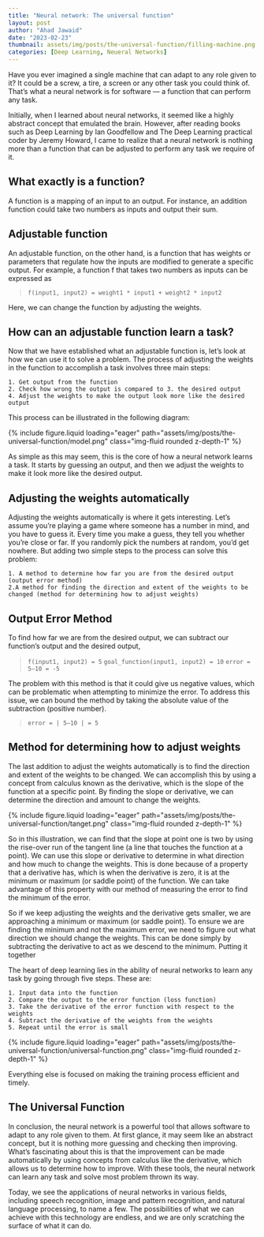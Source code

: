 ```yaml
---
title: "Neural network: The universal function"
layout: post
author: "Ahad Jawaid"
date: "2023-02-23"
thumbnail: assets/img/posts/the-universal-function/filling-machine.png
categories: [Deep Learning, Neueral Networks]
---
```


Have you ever imagined a single machine that can adapt to any role given to it? It could be a screw, a tire, a screen or any other task you could think of. That’s what a neural network is for software — a function that can perform any task.

Initially, when I learned about neural networks, it seemed like a highly abstract concept that emulated the brain. However, after reading books such as Deep Learning by Ian Goodfellow and The Deep Learning practical coder by Jeremy Howard, I came to realize that a neural network is nothing more than a function that can be adjusted to perform any task we require of it.

## What exactly is a function?

A function is a mapping of an input to an output. For instance, an addition function could take two numbers as inputs and output their sum.

## Adjustable function

An adjustable function, on the other hand, is a function that has weights or parameters that regulate how the inputs are modified to generate a specific output. For example, a function f that takes two numbers as inputs can be expressed as

> `f(input1, input2) = weight1 * input1 + weight2 * input2`

Here, we can change the function by adjusting the weights.

## How can an adjustable function learn a task?

Now that we have established what an adjustable function is, let’s look at how we can use it to solve a problem. The process of adjusting the weights in the function to accomplish a task involves three main steps:

    1. Get output from the function
    2. Check how wrong the output is compared to 3. the desired output
    4. Adjust the weights to make the output look more like the desired output

This process can be illustrated in the following diagram:

{% include figure.liquid loading="eager" path="assets/img/posts/the-universal-function/model.png" class="img-fluid rounded z-depth-1" %}

As simple as this may seem, this is the core of how a neural network learns a task. It starts by guessing an output, and then we adjust the weights to make it look more like the desired output.

## Adjusting the weights automatically

Adjusting the weights automatically is where it gets interesting. Let’s assume you’re playing a game where someone has a number in mind, and you have to guess it. Every time you make a guess, they tell you whether you’re close or far. If you randomly pick the numbers at random, you’d get nowhere. But adding two simple steps to the process can solve this problem:

    1. A method to determine how far you are from the desired output (output error method)
    2.A method for finding the direction and extent of the weights to be changed (method for determining how to adjust weights)

## Output Error Method

To find how far we are from the desired output, we can subtract our function’s output and the desired output,

> `f(input1, input2) = 5`
> `goal_function(input1, input2) = 10`
> `error = 5–10 = -5`

The problem with this method is that it could give us negative values, which can be problematic when attempting to minimize the error. To address this issue, we can bound the method by taking the absolute value of the subtraction (positive number).

> `error = | 5–10 | = 5`

## Method for determining how to adjust weights

The last addition to adjust the weights automatically is to find the direction and extent of the weights to be changed. We can accomplish this by using a concept from calculus known as the derivative, which is the slope of the function at a specific point. By finding the slope or derivative, we can determine the direction and amount to change the weights.

{% include figure.liquid loading="eager" path="assets/img/posts/the-universal-function/tanget.png" class="img-fluid rounded z-depth-1" %}

So in this illustration, we can find that the slope at point one is two by using the rise-over run of the tangent line (a line that touches the function at a point). We can use this slope or derivative to determine in what direction and how much to change the weights. This is done because of a property that a derivative has, which is when the derivative is zero, it is at the minimum or maximum (or saddle point) of the function. We can take advantage of this property with our method of measuring the error to find the minimum of the error.

So if we keep adjusting the weights and the derivative gets smaller, we are approaching a minimum or maximum (or saddle point). To ensure we are finding the minimum and not the maximum error, we need to figure out what direction we should change the weights. This can be done simply by subtracting the derivative to act as we descend to the minimum.
Putting it together

The heart of deep learning lies in the ability of neural networks to learn any task by going through five steps. These are:

    1. Input data into the function
    2. Compare the output to the error function (loss function)
    3. Take the derivative of the error function with respect to the weights
    4. Subtract the derivative of the weights from the weights
    5. Repeat until the error is small

{% include figure.liquid loading="eager" path="assets/img/posts/the-universal-function/universal-function.png" class="img-fluid rounded z-depth-1" %}

Everything else is focused on making the training process efficient and timely.

## The Universal Function

In conclusion, the neural network is a powerful tool that allows software to adapt to any role given to them. At first glance, it may seem like an abstract concept, but it is nothing more guessing and checking then improving. What’s fascinating about this is that the improvement can be made automatically by using concepts from calculus like the derivative, which allows us to determine how to improve. With these tools, the neural network can learn any task and solve most problem thrown its way.

Today, we see the applications of neural networks in various fields, including speech recognition, image and pattern recognition, and natural language processing, to name a few. The possibilities of what we can achieve with this technology are endless, and we are only scratching the surface of what it can do.
